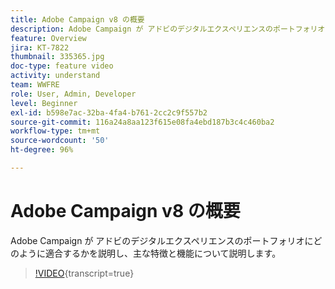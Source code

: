 ```yaml
---
title: Adobe Campaign v8 の概要
description: Adobe Campaign が アドビのデジタルエクスペリエンスのポートフォリオにどのように適合するかを説明し、主な特徴と機能について説明します。
feature: Overview
jira: KT-7822
thumbnail: 335365.jpg
doc-type: feature video
activity: understand
team: WWFRE
role: User, Admin, Developer
level: Beginner
exl-id: b598e7ac-32ba-4fa4-b761-2cc2c9f557b2
source-git-commit: 116a24a8aa123f615e08fa4ebd187b3c4c460ba2
workflow-type: tm+mt
source-wordcount: '50'
ht-degree: 96%

---
```


# Adobe Campaign v8 の概要

Adobe Campaign が アドビのデジタルエクスペリエンスのポートフォリオにどのように適合するかを説明し、主な特徴と機能について説明します。

>[!VIDEO](https://video.tv.adobe.com/v/335365?quality=12&learn=on){transcript=true}
